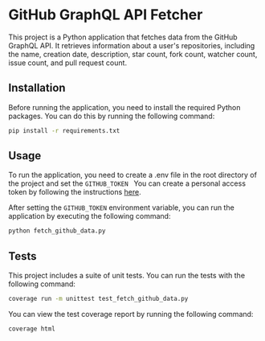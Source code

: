# GitHub GraphQL API Fetcher

This project is a Python application that fetches data from the GitHub GraphQL API. It retrieves information about a user's repositories, including the name, creation date, description, star count, fork count, watcher count, issue count, and pull request count.

## Installation

Before running the application, you need to install the required Python packages. You can do this by running the following command:

```bash
pip install -r requirements.txt
```

## Usage

To run the application, you need to create a .env file in the root directory of the project and set the `GITHUB_TOKEN
` You can create a personal access token by following the instructions [here](https://docs.github.com/en/github/authenticating-to-github/creating-a-personal-access-token).

After setting the `GITHUB_TOKEN` environment variable, you can run the application by executing the following command:

```bash
python fetch_github_data.py
```

## Tests
This project includes a suite of unit tests. You can run the tests with the following command:

```bash
coverage run -m unittest test_fetch_github_data.py
```

You can view the test coverage report by running the following command:
```bash
coverage html
```
